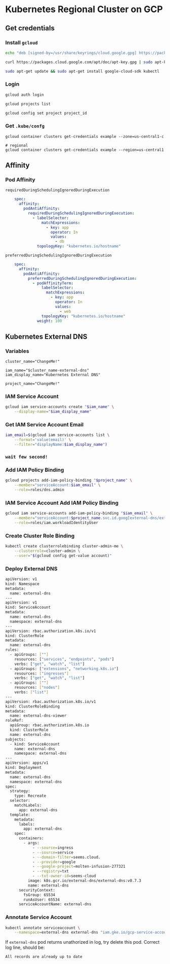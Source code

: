# Kubernetes Regional Cluster on GCP

## Get credentials

### Install `gcloud`

```bash
echo "deb [signed-by=/usr/share/keyrings/cloud.google.gpg] https://packages.cloud.google.com/apt cloud-sdk main" | sudo tee -a /etc/apt/sources.list.d/google-cloud-sdk.list

curl https://packages.cloud.google.com/apt/doc/apt-key.gpg | sudo apt-key --keyring /usr/share/keyrings/cloud.google.gpg add -

sudo apt-get update && sudo apt-get install google-cloud-sdk kubectl
```

### Login
```bash
gcloud auth login

gcloud projects list

gcloud config set project project_id
```

### Get `.kube/confg`

```
gcloud container clusters get-credentials example --zone=us-central1-c

# regional
gcloud container clusters get-credentials example --region=us-central1
``` 

## Affinity

### Pod Affinity

`requiredDuringSchedulingIgnoredDuringExecution`

```yaml
    spec:
      affinity:
        podAntiAffinity:
          requiredDuringSchedulingIgnoredDuringExecution:
            - labelSelector:
                matchExpressions:
                  - key: app
                    operator: In
                    values:
                      - db
              topologyKey: "kubernetes.io/hostname"
```

`preferredDuringSchedulingIgnoredDuringExecution`

```yaml
    spec:
      affinity:
        podAntiAffinity:
          preferredDuringSchedulingIgnoredDuringExecution:
            - podAffinityTerm:
                labelSelector:
                  matchExpressions:
                    - key: app
                      operator: In
                      values:
                        - web
                topologyKey: "kubernetes.io/hostname"
              weight: 100
```

## Kubernetes External DNS

### Variables
```
cluster_name="ChangeMe!"

iam_name="$cluster_name-external-dns"
iam_display_name="Kubernetes External DNS"

project_name="ChangeMe!"
```

### IAM Service Account
```bash
gcloud iam service-accounts create "$iam_name" \
    --display-name="$iam_display_name"
```

### Get IAM Service Account Email
```bash
iam_email=$(gcloud iam service-accounts list \
    --format='value(email)' \
    --filter="displayName:$iam_display_name")
```

### `wait few second!`

### Add IAM Policy Binding
```bash
gcloud projects add-iam-policy-binding "$project_name" \
    --member="serviceAccount:$iam_email" \
    --role=roles/dns.admin
```

### IAM Service Account Add IAM Policy Binding 
```bash
gcloud iam service-accounts add-iam-policy-binding "$iam_email" \
    --member="serviceAccount:$project_name.svc.id.goog[external-dns/external-dns]" \
    --role=roles/iam.workloadIdentityUser
```

### Create Cluster Role Binding
```bash
kubectl create clusterrolebinding cluster-admin-me \
    --clusterrole=cluster-admin \
    --user="$(gcloud config get-value account)"
```

### Deploy External DNS
```bash
apiVersion: v1
kind: Namespace
metadata:
  name: external-dns
---
apiVersion: v1
kind: ServiceAccount
metadata:
  name: external-dns
  namespace: external-dns
---
apiVersion: rbac.authorization.k8s.io/v1
kind: ClusterRole
metadata:
  name: external-dns
rules:
  - apiGroups: [""]
    resources: ["services", "endpoints", "pods"]
    verbs: ["get", "watch", "list"]
  - apiGroups: ["extensions", "networking.k8s.io"]
    resources: ["ingresses"]
    verbs: ["get", "watch", "list"]
  - apiGroups: [""]
    resources: ["nodes"]
    verbs: ["list"]
---
apiVersion: rbac.authorization.k8s.io/v1
kind: ClusterRoleBinding
metadata:
  name: external-dns-viewer
roleRef:
  apiGroup: rbac.authorization.k8s.io
  kind: ClusterRole
  name: external-dns
subjects:
  - kind: ServiceAccount
    name: external-dns
    namespace: external-dns
---
apiVersion: apps/v1
kind: Deployment
metadata:
  name: external-dns
  namespace: external-dns
spec:
  strategy:
    type: Recreate
  selector:
    matchLabels:
      app: external-dns
  template:
    metadata:
      labels:
        app: external-dns
    spec:
      containers:
        - args:
            - --source=ingress
            - --source=service
            - --domain-filter=seems.cloud.
            - --provider=google
            - --google-project=molten-infusion-277321
            - --registry=txt
            - --txt-owner-id=seems-cloud
          image: k8s.gcr.io/external-dns/external-dns:v0.7.3
          name: external-dns
      securityContext:
        fsGroup: 65534
        runAsUser: 65534
      serviceAccountName: external-dns
```

### Annotate Service Account
```bash
kubectl annotate serviceaccount \
    --namespace=external-dns external-dns "iam.gke.io/gcp-service-account=$iam_email"
```

If `external-dns` pod returns unathorized in log, try delete this pod. Correct log line, should be:

`All records are already up to date`

